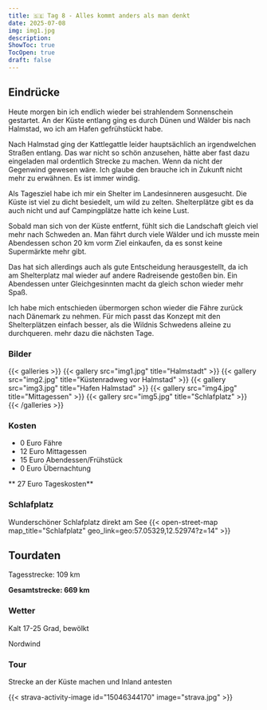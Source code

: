 ```yaml
---
title: 🇸🇪 Tag 8 - Alles kommt anders als man denkt
date: 2025-07-08
img: img1.jpg
description: 
ShowToc: true
TocOpen: true
draft: false
---
```


## Eindrücke
Heute morgen bin ich endlich wieder bei strahlendem Sonnenschein gestartet. An der Küste entlang ging es durch Dünen und Wälder bis nach Halmstad, wo ich am Hafen gefrühstückt habe. 

Nach Halmstad ging der Kattlegattle leider hauptsächlich an irgendwelchen Straßen entlang. Das war nicht so schön anzusehen, hätte aber fast dazu eingeladen mal ordentlich Strecke zu machen. Wenn da nicht der Gegenwind gewesen wäre. Ich glaube den brauche ich in Zukunft nicht mehr zu erwähnen. Es ist immer windig. 

Als Tagesziel habe ich mir ein Shelter im Landesinneren ausgesucht. Die Küste ist viel zu dicht besiedelt, um wild zu zelten. Shelterplätze gibt es da auch nicht und auf Campingplätze hatte ich keine Lust. 

Sobald man sich von der Küste entfernt, fühlt sich die Landschaft gleich viel mehr nach Schweden an. Man fährt durch viele Wälder und ich musste mein Abendessen schon 20 km vorm Ziel einkaufen, da es sonst keine Supermärkte mehr gibt. 

Das hat sich allerdings auch als gute Entscheidung herausgestellt, da ich am Shelterplatz mal wieder auf andere Radreisende gestoßen bin. Ein Abendessen unter Gleichgesinnten macht da gleich schon wieder mehr Spaß. 

Ich habe mich entschieden übermorgen schon wieder die Fähre zurück nach Dänemark zu nehmen. Für mich passt das Konzept mit den Shelterplätzen einfach besser, als die Wildnis Schwedens alleine zu durchqueren. mehr dazu die nächsten Tage. 


### Bilder
{{< galleries >}}
{{< gallery src="img1.jpg" title="Halmstadt" >}}
{{< gallery src="img2.jpg" title="Küstenradweg vor Halmstad" >}}
{{< gallery src="img3.jpg" title="Hafen Halmstad" >}}
{{< gallery src="img4.jpg" title="Mittagessen" >}}
{{< gallery src="img5.jpg" title="Schlafplatz" >}}
{{< /galleries >}}

### Kosten
- 0 Euro Fähre
- 12 Euro Mittagessen 
- 15 Euro Abendessen/Frühstück 
- 0 Euro Übernachtung

** 27 Euro Tageskosten**

### Schlafplatz 
Wunderschöner Schlafplatz direkt am See
{{< open-street-map map_title="Schlafplatz" geo_link=geo:57.05329,12.52974?z=14" >}}

## Tourdaten
Tagesstrecke: 109 km

**Gesamtstrecke: 669 km**

### Wetter
Kalt 17-25 Grad, bewölkt 

Nordwind

### Tour
Strecke an der Küste machen und Inland antesten

{{< strava-activity-image id="15046344170" image="strava.jpg" >}}